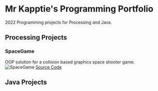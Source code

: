 # Mr Kapptie's Programming Portfolio

2022 Programming projects for Processing and Java.

## Processing Projects

### SpaceGame
OOP solution for a collision based graphics space shooter game. 
![SpaceGame]()
[Source Code]()

## Java Projects
